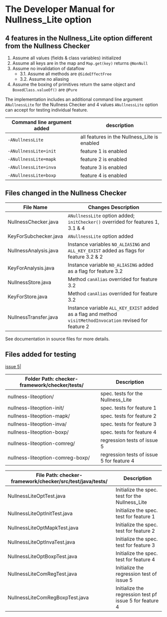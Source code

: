 # The Developer Manual for Nullness_Lite option
## 4 features in the Nullness_Lite option different from the Nullness Checker
1. Assume all values (fields & class variables) initialized
2. Assume all keys are in the map and `Map.get(key)` returns `@NonNull`
3. Assume no invalidation of dataflow
   - 3.1. Assume all methods are `@SideEffectFree` 
   - 3.2. Assume no aliasing
4. Assume the boxing of primitives return the same object and `BoxedClass.valueOf()` are `@Pure`

The implementation includes an additional command line argument `ANullnessLite` for the Nullness Checker and 4 values `ANullnessLite` option can accept for testing individual feature.

|Command line argument added|description|
|--|--|
|`-ANullnessLite`| all features in the Nullness_Lite is enabled |
|`-ANullnessLite=init`| feature 1 is enabled |
|`-ANullnessLite=mapk`|feature 2 is enabled|
|`-ANullnessLite=inva`|feature 3 is enabled|
|`-ANullnessLite=boxp`|feature 4 is enabled|

## Files changed in the Nullness Checker
|File Name|Changes Description|
|--|--|
|NullnessChecker.java|`ANullnessLite` option added; `initChecker()` overrided for features 1, 3.1 & 4|
|KeyForSubchecker.java|`ANullnessLite` option added|
|NullnessAnalysis.java|Instance variables `NO_ALIASING` and `ALL_KEY_EXIST` added as flags for feature 3.2 & 2|
|KeyForAnalysis.java|Instance variable `NO_ALIASING` added as a flag for feature 3.2|
|NullnessStore.java|Method `canAlias` overrided for feature 3.2|
|KeyForStore.java|Method `canAlias` overrided for feature 3.2|
|NullnessTransfer.java|Instance variable `ALL_KEY_EXIST` added as a flag and method `visitMethodInvocation` revised for feature 2|
See documentation in source files for more details.

## Files added for testing
[issue 5](https://github.com/979216944/checker-framework/issues/5)|

|Folder Path: checker-framework/checker/tests/| Description |
|-|-|
|nullness-liteoption/|spec. tests for the Nullness_Lite|
|nullness-liteoption-init/|spec. tests for feature 1|
|nullness-liteoption-mapk/|spec. tests for feature 2|
|nullness-liteoption-inva/|spec. tests for feature 3|
|nullness-liteoption-boxp/|spec. tests for feature 4|
|nullness-liteoption-comreg/|regression tests of issue 5|
|nullness-liteoption-comreg-boxp/|regression tests of issue 5 for feature 4|

|File Path: checker-framework/checker/src/test/java/tests/| Description |
|-|-|
|NullnessLiteOptTest.java|Initialize the spec. test for the Nullness_Lite|
|NullnessLiteOptInitTest.java|Initialize the spec. test for feature 1|
|NullnessLiteOptMapkTest.java|Initialize the spec. test for feature 2|
|NullnessLiteOptInvaTest.java|Initialize the spec. test for feature 3|
|NullnessLiteOptBoxpTest.java|Initialize the spec. test for feature 4|
|NullnessLiteComRegTest.java|Initialize the regression test of issue 5|
|NullnessLiteComRegBoxpTest.java|Initialize the regression test pf issue 5 for feature 4|
